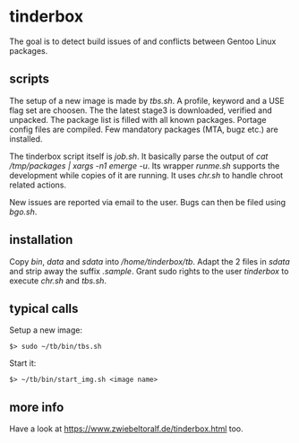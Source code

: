 # tinderbox
The goal is to detect build issues of and conflicts between Gentoo Linux packages.

## scripts
The setup of a new image is made by *tbs.sh*.
A profile, keyword and a USE flag set are choosen.
The the latest stage3 is downloaded, verified and unpacked.
The package list is filled with all known packages.
Portage config files are compiled.
Few mandatory packages (MTA, bugz etc.) are installed.

The tinderbox script itself is *job.sh*.
It basically parse the output of *cat /tmp/packages | xargs -n1 emerge -u*.
Its wrapper *runme.sh* supports the development while copies of it are running.
It uses *chr.sh* to handle chroot related actions.

New issues are reported via email to the user. Bugs can then be filed using *bgo.sh*.

## installation
Copy *bin*, *data* and *sdata* into */home/tinderbox/tb*. Adapt the 2 files in *sdata* and strip away the suffix *.sample*. Grant sudo rights to the user *tinderbox* to execute *chr.sh* and *tbs.sh*.

## typical calls
Setup a new image:

    $> sudo ~/tb/bin/tbs.sh 

Start it:

    $> ~/tb/bin/start_img.sh <image name>


## more info
Have a look at https://www.zwiebeltoralf.de/tinderbox.html too.

